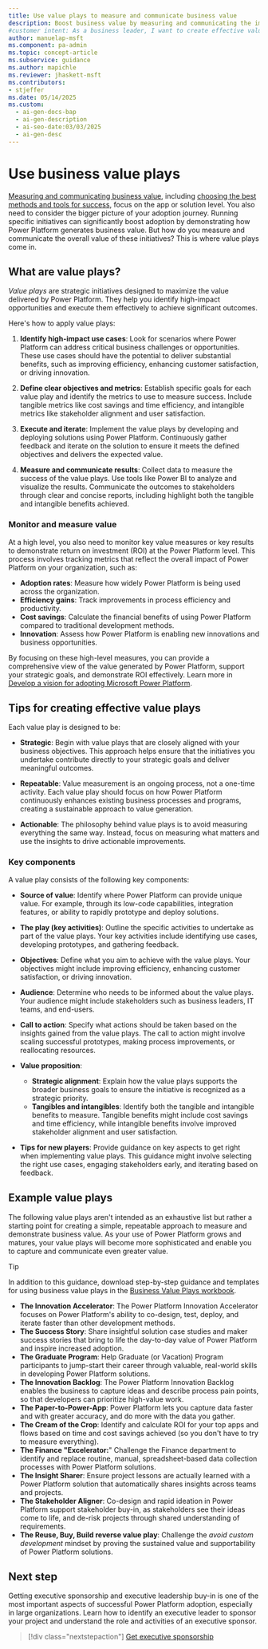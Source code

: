 ```yaml
---
title: Use value plays to measure and communicate business value
description: Boost business value by measuring and communicating the impact of Power Platform initiatives through strategic value plays.
#customer intent: As a business leader, I want to create effective value plays so that I can maximize the value delivered by Power Platform.
author: manuelap-msft
ms.component: pa-admin
ms.topic: concept-article
ms.subservice: guidance
ms.author: mapichle
ms.reviewer: jhaskett-msft
ms.contributors: 
- stjeffer
ms.date: 05/14/2025
ms.custom:
  - ai-gen-docs-bap
  - ai-gen-description
  - ai-seo-date:03/03/2025
  - ai-gen-desc
---
```


# Use business value plays

[Measuring and communicating business value](business-value.md), including [choosing the best methods and tools for success](business-value-methods.md), focus on the app or solution level. You also need to consider the bigger picture of your adoption journey. Running specific initiatives can significantly boost adoption by demonstrating how Power Platform generates business value. But how do you measure and communicate the overall value of these initiatives? This is where value plays come in.

## What are value plays?

*Value plays* are strategic initiatives designed to maximize the value delivered by Power Platform. They help you identify high-impact opportunities and execute them effectively to achieve significant outcomes. 

Here's how to apply value plays:

1. **Identify high-impact use cases**: Look for scenarios where Power Platform can address critical business challenges or opportunities. These use cases should have the potential to deliver substantial benefits, such as improving efficiency, enhancing customer satisfaction, or driving innovation.

1. **Define clear objectives and metrics**: Establish specific goals for each value play and identify the metrics to use to measure success. Include tangible metrics like cost savings and time efficiency, and intangible metrics like stakeholder alignment and user satisfaction.

1. **Execute and iterate**: Implement the value plays by developing and deploying solutions using Power Platform. Continuously gather feedback and iterate on the solution to ensure it meets the defined objectives and delivers the expected value.

1. **Measure and communicate results**: Collect data to measure the success of the value plays. Use tools like Power BI to analyze and visualize the results. Communicate the outcomes to stakeholders through clear and concise reports, including highlight both the tangible and intangible benefits achieved.

### Monitor and measure value

At a high level, you also need to monitor key value measures or key results to demonstrate return on investment (ROI) at the Power Platform level. This process involves tracking metrics that reflect the overall impact of Power Platform on your organization, such as:

- **Adoption rates**: Measure how widely Power Platform is being used across the organization.
- **Efficiency gains**: Track improvements in process efficiency and productivity.
- **Cost savings**: Calculate the financial benefits of using Power Platform compared to traditional development methods.
- **Innovation**: Assess how Power Platform is enabling new innovations and business opportunities.

By focusing on these high-level measures, you can provide a comprehensive view of the value generated by Power Platform, support your strategic goals, and demonstrate ROI effectively. Learn more in [Develop a vision for adopting Microsoft Power Platform](vision.md).

## Tips for creating effective value plays

Each value play is designed to be:

- **Strategic**: Begin with value plays that are closely aligned with your business objectives. This approach helps ensure that the initiatives you undertake contribute directly to your strategic goals and deliver meaningful outcomes.

- **Repeatable**: Value measurement is an ongoing process, not a one-time activity. Each value play should focus on how Power Platform continuously enhances existing business processes and programs, creating a sustainable approach to value generation.

- **Actionable**: The philosophy behind value plays is to avoid measuring everything the same way. Instead, focus on measuring what matters and use the insights to drive actionable improvements.

### Key components

A value play consists of the following key components:

- **Source of value**: Identify where Power Platform can provide unique value. For example, through its low-code capabilities, integration features, or ability to rapidly prototype and deploy solutions.

- **The play (key activities)**: Outline the specific activities to undertake as part of the value plays. Your key activities include identifying use cases, developing prototypes, and gathering feedback.

- **Objectives**: Define what you aim to achieve with the value plays. Your objectives might include improving efficiency, enhancing customer satisfaction, or driving innovation.

- **Audience**: Determine who needs to be informed about the value plays. Your audience might include stakeholders such as business leaders, IT teams, and end-users.

- **Call to action**: Specify what actions should be taken based on the insights gained from the value plays. The call to action might involve scaling successful prototypes, making process improvements, or reallocating resources.

- **Value proposition**:
  - **Strategic alignment**: Explain how the value plays supports the broader business goals to ensure the initiative is recognized as a strategic priority.
  - **Tangibles and intangibles**: Identify both the tangible and intangible benefits to measure. Tangible benefits might include cost savings and time efficiency, while intangible benefits involve improved stakeholder alignment and user satisfaction.
  
- **Tips for new players**: Provide guidance on key aspects to get right when implementing value plays. This guidance might involve selecting the right use cases, engaging stakeholders early, and iterating based on feedback.

## Example value plays

The following value plays aren't intended as an exhaustive list but rather a starting point for creating a simple, repeatable approach to measure and demonstrate business value. As your use of Power Platform grows and matures, your value plays will become more sophisticated and enable you to capture and communicate even greater value.

>[!TIP]
> In addition to this guidance, download step-by-step guidance and templates for using business value plays in the [Business Value Plays workbook](https://aka.ms/ppvalueplays).

- **The Innovation Accelerator**: The Power Platform Innovation Accelerator focuses on Power Platform's ability to co-design, test, deploy, and iterate faster than other development methods.
- **The Success Story**: Share insightful solution case studies and maker success stories that bring to life the day-to-day value of Power Platform and inspire increased adoption.
- **The Graduate Program**: Help Graduate (or Vacation) Program participants to jump-start their career through valuable, real-world skills in developing Power Platform solutions.
- **The Innovation Backlog**: The Power Platform Innovation Backlog enables the business to capture ideas and describe process pain points, so that developers can prioritize high-value work.
- **The Paper-to-Power-App**: Power Platform lets you capture data faster and with greater accuracy, and do more with the data you gather.
- **The Cream of the Crop**: Identify and calculate ROI for your top apps and flows based on time and cost savings achieved (so you don't have to try to measure everything).
- **The Finance "Excelerator:**" Challenge the Finance department to identify and replace routine, manual, spreadsheet-based data collection processes with Power Platform solutions.
- **The Insight Sharer**: Ensure project lessons are actually learned with a Power Platform solution that automatically shares insights across teams and projects.
- **The Stakeholder Aligner**: Co-design and rapid ideation in Power Platform support stakeholder buy-in, as stakeholders see their ideas come to life, and de-risk projects through shared understanding of requirements.
- **The Reuse, Buy, Build reverse value play**: Challenge the *avoid custom development* mindset by proving the sustained value and supportability of Power Platform solutions.

## Next step

Getting executive sponsorship and executive leadership buy-in is one of the most important aspects of successful Power Platform adoption, especially in large organizations. Learn how to identify an executive leader to sponsor your project and understand the role and activities of an executive sponsor.

> [!div class="nextstepaction"]
> [Get executive sponsorship](executive-sponsorship.md)
